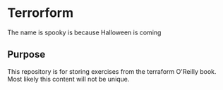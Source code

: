 # Terrorform

The name is spooky is because Halloween is coming

## Purpose

This repository is for storing exercises from the terraform O'Reilly book. 
Most likely this content will not be unique.
